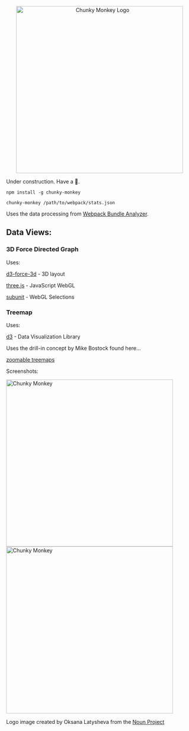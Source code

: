 <div align="center">
  <a href="https://github.com/sghall/chunky-monkey">
  	<img src="https://user-images.githubusercontent.com/4615775/28554415-32c8fa48-70ae-11e7-8917-f19659b27be4.png" alt="Chunky Monkey Logo" style="width:450px;"/>
  </a>
</div>

Under construction. Have a :banana:.

```
npm install -g chunky-monkey
```

```
chunky-monkey /path/to/webpack/stats.json
```

Uses the data processing from [Webpack Bundle Analyzer](https://github.com/th0r/webpack-bundle-analyzer).


## Data Views:

### 3D Force Directed Graph

Uses:

[d3-force-3d](https://github.com/vasturiano/d3-force-3d) - 3D layout

[three.js](https://github.com/mrdoob/three.js/) - JavaScript WebGL

[subunit](https://github.com/sghall/subunit) - WebGL Selections

### Treemap

Uses:

[d3](https://github.com/vasturiano/d3-force-3d) - Data Visualization Library

Uses the drill-in concept by Mike Bostock found here...

[zoomable treemaps](https://bost.ocks.org/mike/treemap/)


Screenshots:

<a href="https://github.com/sghall/chunky-monkey">
	<img src="https://user-images.githubusercontent.com/4615775/28555665-2659bcfe-70b6-11e7-8844-d8f3e4a9381a.png" alt="Chunky Monkey" style="width:450px;"/>
</a>

<a href="https://github.com/sghall/chunky-monkey">
	<img src="https://user-images.githubusercontent.com/4615775/28555672-3187cbe8-70b6-11e7-97b4-2dd688aa8b72.png" alt="Chunky Monkey" style="width:450px;"/>
</a>

Logo image created by Oksana Latysheva from the [Noun Project](https://thenounproject.com/)
